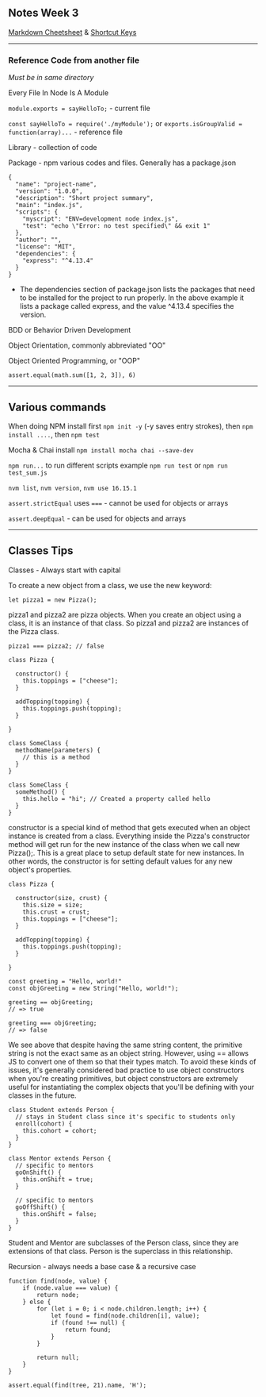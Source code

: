 ## **Notes Week 3**
[Markdown Cheetsheet](https://github.com/adam-p/markdown-here/wiki/Markdown-Cheatsheet) & [Shortcut Keys](../../shortcuts.md)

---------------------------------------------------

### **Reference Code from another file**

*Must be in same directory*

Every File In Node Is A Module

`module.exports = sayHelloTo;` - current file

`const sayHelloTo = require('./myModule');` or `exports.isGroupValid = function(array)...` - reference file

Library - collection of code 

Package - npm various codes and files. Generally has a package.json
```
{
  "name": "project-name",
  "version": "1.0.0",
  "description": "Short project summary",
  "main": "index.js",
  "scripts": {
    "myscript": "ENV=development node index.js",
    "test": "echo \"Error: no test specified\" && exit 1"
  },
  "author": "",
  "license": "MIT",
  "dependencies": {
    "express": "^4.13.4"
  }
}
```
- The dependencies section of package.json lists the packages that need to be installed for the project to run properly. In the above example it lists a package called express, and the value ^4.13.4 specifies the version.

BDD or Behavior Driven Development

Object Orientation, commonly abbreviated "OO"

Object Oriented Programming, or "OOP"

`assert.equal(math.sum([1, 2, 3]), 6)`

---------------------------------------------------

## **Various commands**

When doing NPM install first `npm init -y` (-y saves entry strokes), then `npm install ....`, then `npm test`

Mocha & Chai install `npm install mocha chai --save-dev`

`npm run...` to run different scripts example `npm run test` or `npm run test_sum.js`

`nvm list`, `nvm version`, `nvm use 16.15.1`

`assert.strictEqual` uses `===` - cannot be used for objects or arrays

`assert.deepEqual` - can be used for objects and arrays

---------------------------------------------------

## **Classes Tips**

Classes - Always start with capital

To create a new object from a class, we use the new keyword:

`let pizza1 = new Pizza();`

pizza1 and pizza2 are pizza objects. When you create an object using a class, it is an instance of that class. So pizza1 and pizza2 are instances of the Pizza class.

`pizza1 === pizza2; // false`
```
class Pizza {

  constructor() {
    this.toppings = ["cheese"];
  }

  addTopping(topping) {
    this.toppings.push(topping);
  }

}

class SomeClass {
  methodName(parameters) {
    // this is a method
  }
}

class SomeClass {
  someMethod() {
    this.hello = "hi"; // Created a property called hello
  }
}
```
constructor is a special kind of method that gets executed when an object instance is created from a class. Everything inside the Pizza's constructor method will get run for the new instance of the class when we call new Pizza();. This is a great place to setup default state for new instances. In other words, the constructor is for setting default values for any new object's properties.
```
class Pizza {

  constructor(size, crust) {
    this.size = size;
    this.crust = crust;
    this.toppings = ["cheese"];
  }

  addTopping(topping) {
    this.toppings.push(topping);
  }

}

const greeting = "Hello, world!" 
const objGreeting = new String("Hello, world!");

greeting == objGreeting; 
// => true

greeting === objGreeting; 
// => false
```
We see above that despite having the same string content, the primitive string is not the exact same as an object string. However, using == allows JS to convert one of them so that their types match. To avoid these kinds of issues, it's generally considered bad practice to use object constructors when you're creating primitives, but object constructors are extremely useful for instantiating the complex objects that you'll be defining with your classes in the future.

```
class Student extends Person {
  // stays in Student class since it's specific to students only
  enroll(cohort) {
    this.cohort = cohort;
  }
}

class Mentor extends Person {
  // specific to mentors
  goOnShift() {
    this.onShift = true;
  }

  // specific to mentors
  goOffShift() {
    this.onShift = false;
  }
}
```
Student and Mentor are subclasses of the Person class, since they are extensions of that class. Person is the superclass in this relationship.

Recursion - always needs a base case & a recursive case 
```
function find(node, value) {
    if (node.value === value) {
        return node;
    } else {
        for (let i = 0; i < node.children.length; i++) {
            let found = find(node.children[i], value);
            if (found !== null) {
                return found;
            }
        }

        return null;
    }
}

assert.equal(find(tree, 21).name, 'H');
```